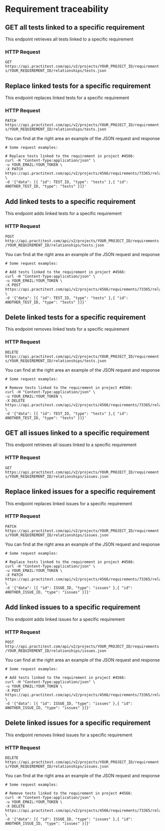 # Requirement traceability

## GET all tests linked to a specific requirement

This endpoint retrieves all tests linked to a specific requirement

### HTTP Request

`GET https://api.practitest.com/api/v2/projects/YOUR_PROJECT_ID/requirements/YOUR_REQUIREMENT_ID/relationships/tests.json`

## Replace linked tests for a specific requirement

This endpoint replaces linked tests for a specific requirement

### HTTP Request

`PATCH https://api.practitest.com/api/v2/projects/YOUR_PROJECT_ID/requirements/YOUR_REQUIREMENT_ID/relationships/tests.json`

You can find at the right area an example of the JSON request and response

```shell
# Some request examples:

# Replace tests linked to the requirement in project #4566:
curl -H "Content-Type:application/json" \
-u YOUR_EMAIL:YOUR_TOKEN \
-X PATCH https://api.practitest.com/api/v2/projects/4566/requirements/73365/relationships/tests.json \
-d '{"data": [{ "id": TEST_ID, "type": "tests" },{ "id": ANOTHER_TEST_ID, "type": "tests" }]}'

```
## Add linked tests to a specific requirement

This endpoint adds linked tests for a specific requirement

### HTTP Request

`POST http://api.practitest.com/api/v2/projects/YOUR_PROJECT_ID/requirements/YOUR_REQUIREMENT_ID/relationships/tests.json`

You can find at the right area an example of the JSON request and response

```shell
# Some request examples:

# Add tests linked to the requirement in project #4566:
curl -H "Content-Type:application/json" \
-u YOUR_EMAIL:YOUR_TOKEN \
-X POST https://api.practitest.com/api/v2/projects/4566/requirements/73365/relationships/tests.json \
-d '{"data": [{ "id": TEST_ID, "type": "tests" },{ "id": ANOTHER_TEST_ID, "type": "tests" }]}'

```
## Delete linked tests for a specific requirement

This endpoint removes linked tests for a specific requirement

### HTTP Request

`DELETE https://api.practitest.com/api/v2/projects/YOUR_PROJECT_ID/requirements/YOUR_REQUIREMENT_ID/relationships/tests.json`

You can find at the right area an example of the JSON request and response

```shell
# Some request examples:

# Remove tests linked to the requirement in project #4566:
curl -H "Content-Type:application/json" \
-u YOUR_EMAIL:YOUR_TOKEN \
-X DELETE https://api.practitest.com/api/v2/projects/4566/requirements/73365/relationships/tests.json \
-d '{"data": [{ "id": TEST_ID, "type": "tests" },{ "id": ANOTHER_TEST_ID, "type": "tests" }]}'

```

## GET all issues linked to a specific requirement

This endpoint retrieves all issues linked to a specific requirement

### HTTP Request

`GET https://api.practitest.com/api/v2/projects/YOUR_PROJECT_ID/requirements/YOUR_REQUIREMENT_ID/relationships/issues.json`

## Replace linked issues for a specific requirement

This endpoint replaces linked issues for a specific requirement

### HTTP Request

`PATCH https://api.practitest.com/api/v2/projects/YOUR_PROJECT_ID/requirements/YOUR_REQUIREMENT_ID/relationships/issues.json`

You can find at the right area an example of the JSON request and response

```shell
# Some request examples:

# Replace tests linked to the requirement in project #4566:
curl -H "Content-Type:application/json" \
-u YOUR_EMAIL:YOUR_TOKEN \
-X PATCH https://api.practitest.com/api/v2/projects/4566/requirements/73365/relationships/issues.json \
-d '{"data": [{ "id": ISSUE_ID, "type": "issues" },{ "id": ANOTHER_ISSUE_ID, "type": "issues" }]}'

```

## Add linked issues to a specific requirement

This endpoint adds linked issues for a specific requirement

### HTTP Request

`POST http://api.practitest.com/api/v2/projects/YOUR_PROJECT_ID/requirements/YOUR_REQUIREMENT_ID/relationships/issues.json`

You can find at the right area an example of the JSON request and response

```shell
# Some request examples:

# Add tests linked to the requirement in project #4566:
curl -H "Content-Type:application/json" \
-u YOUR_EMAIL:YOUR_TOKEN \
-X POST https://api.practitest.com/api/v2/projects/4566/requirements/73365/relationships/issues.json \
-d '{"data": [{ "id": ISSUE_ID, "type": "issues" },{ "id": ANOTHER_ISSUE_ID, "type": "issues" }]}'

```
## Delete linked issues for a specific requirement

This endpoint removes linked issues for a specific requirement

### HTTP Request

`DELETE https://api.practitest.com/api/v2/projects/YOUR_PROJECT_ID/requirements/YOUR_REQUIREMENT_ID/relationships/issues.json`

You can find at the right area an example of the JSON request and response

```shell
# Some request examples:

# Remove tests linked to the requirement in project #4566:
curl -H "Content-Type:application/json" \
-u YOUR_EMAIL:YOUR_TOKEN \
-X DELETE https://api.practitest.com/api/v2/projects/4566/requirements/73365/relationships/issues.json \
-d '{"data": [{ "id": ISSUE_ID, "type": "issues" },{ "id": ANOTHER_ISSUE_ID, "type": "issues" }]}'

```
